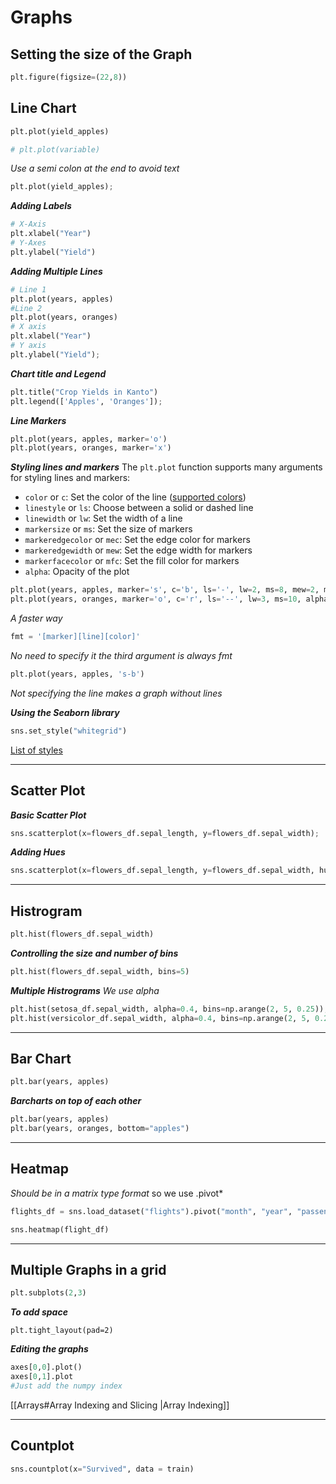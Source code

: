 # Graphs 
## Setting the size of the Graph 
```Python
plt.figure(figsize=(22,8))
```
## Line Chart
```Python 
plt.plot(yield_apples)

# plt.plot(variable)
```
*Use a semi colon at the end to avoid text*
```Python 
plt.plot(yield_apples);
```

***Adding Labels***
``` Python 
# X-Axis 
plt.xlabel("Year")
# Y-Axes
plt.ylabel("Yield")
```

***Adding Multiple Lines***
```Python 
# Line 1
plt.plot(years, apples)
#Line 2
plt.plot(years, oranges)
# X axis
plt.xlabel("Year")
# Y axis
plt.ylabel("Yield");
```

***Chart title and Legend***
```Python 
plt.title("Crop Yields in Kanto")
plt.legend(['Apples', 'Oranges']);
```

***Line Markers***
```Python 
plt.plot(years, apples, marker='o')
plt.plot(years, oranges, marker='x')
```

***Styling lines and markers***
The `plt.plot` function supports many arguments for styling lines and markers:

-   `color` or `c`: Set the color of the line ([supported colors](https://jovian.ai/outlink?url=https%3A%2F%2Fmatplotlib.org%2F3.1.0%2Fgallery%2Fcolor%2Fnamed_colors.html))
-   `linestyle` or `ls`: Choose between a solid or dashed line
-   `linewidth` or `lw`: Set the width of a line
-   `markersize` or `ms`: Set the size of markers
-   `markeredgecolor` or `mec`: Set the edge color for markers
-   `markeredgewidth` or `mew`: Set the edge width for markers
-   `markerfacecolor` or `mfc`: Set the fill color for markers
-   `alpha`: Opacity of the plot
```Python 
plt.plot(years, apples, marker='s', c='b', ls='-', lw=2, ms=8, mew=2, mec='navy')
plt.plot(years, oranges, marker='o', c='r', ls='--', lw=3, ms=10, alpha=.5)
```

*A faster way*
```Python 
fmt = '[marker][line][color]'
```
*No need to specify it the third argument is always fmt*
```Python 
plt.plot(years, apples, 's-b')
```
*Not specifying the line makes a graph without lines*

***Using the Seaborn library***
```Python 
sns.set_style("whitegrid")
```
[List of styles](https://jovian.ai/outlink?url=https%3A%2F%2Fseaborn.pydata.org%2Fgenerated%2Fseaborn.set_style.html)

---
## Scatter Plot 
***Basic Scatter Plot***
```Python 
sns.scatterplot(x=flowers_df.sepal_length, y=flowers_df.sepal_width);
```

***Adding Hues***
```Python
sns.scatterplot(x=flowers_df.sepal_length, y=flowers_df.sepal_width, hue=flowers_df.species);
```

---
## Histrogram
```Python 
plt.hist(flowers_df.sepal_width)
```

***Controlling the size and number of bins***
```Python 
plt.hist(flowers_df.sepal_width, bins=5)
```

***Multiple Histrograms***
*We use alpha*
```Python
plt.hist(setosa_df.sepal_width, alpha=0.4, bins=np.arange(2, 5, 0.25));
plt.hist(versicolor_df.sepal_width, alpha=0.4, bins=np.arange(2, 5, 0.25));
```
---
## Bar Chart 
```Python 
plt.bar(years, apples)
```

***Barcharts on top of each other***
```Python
plt.bar(years, apples)
plt.bar(years, oranges, bottom="apples")
```
---
## Heatmap
*Should be in a matrix type format* so we use .pivot*
```Python 
flights_df = sns.load_dataset("flights").pivot("month", "year", "passengers")
```

```Python 
sns.heatmap(flight_df)
```
---
## Multiple Graphs in a grid 
``` Python 
plt.subplots(2,3)
```

***To add space***
```
plt.tight_layout(pad=2)
```

***Editing the graphs***
```Python 
axes[0,0].plot()
axes[0,1].plot
#Just add the numpy index 
```
[[Arrays#Array Indexing and Slicing |Array Indexing]]

---

## Countplot
```Python 
sns.countplot(x="Survived", data = train)
```